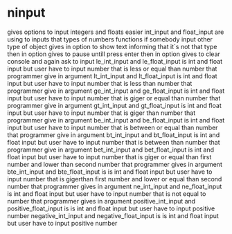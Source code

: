 # ninput
gives options to input integers and floats easier 
int_input and float_input are using to inputs that types of numbers functions if somebody input other type of object 
gives in option to show text informing that it`s not that type then in option gives to pause untill press enter
then in option gives to clear console and again ask to input
le_int_input and le_float_input is int and float input but user have to input number that is less or equal than 
number that programmer give in argument
lt_int_input and lt_float_input is int and float input but user have to input number that is less than 
number that programmer give in argument
ge_int_input and ge_float_input is int and float input but user have to input number that is giger or equal than 
number that programmer give in argument
gt_int_input and gt_float_input is int and float input but user have to input number that is giger than 
number that programmer give in argument
be_int_input and be_float_input is int and float input but user have to input number that is between or equal than 
number that programmer give in argument
bt_int_input and bt_float_input is int and float input but user have to input number that is between than 
number that programmer give in argument
bet_int_input and bet_float_input is int and float input but user have to input number that is giger or equal than first number and lower than 
second number that programmer gives in argument
bte_int_input and bte_float_input is is int and float input but user have to input number that is gigerthan first number and lower or equal than 
second number that programmer gives in argument
ne_int_input and ne_float_input is int and float input but user have to input number that is not equal to number that programmer gives in argument
positive_int_input and positive_float_input is is int and float input but user have to input positive number
negative_int_input and negative_float_input is is int and float input but user have to input positive number
